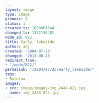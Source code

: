 ```yaml
---
layout: image
type: image
promote: 0
status: 1
created_ts: 1090861644
changed_ts: 1372159401
node_id: 822
title: Early, lakeside
author: anj
created: '2004-07-26'
changed: '2013-06-25'
redirect_from:
- "/node/822/"
permalink: "/2004/07/26/early_lakeside/"
tags:
- Rotorua
images:
- src: image/images/img_2448-822.jpg
  name: img_2448-822.jpg
---
```


